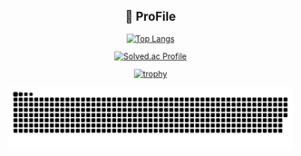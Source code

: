<div align="center">

## 📄 ProFile

[![Top Langs](https://github-readme-stats.vercel.app/api/top-langs/?username=jogilsang&langs_count=10&layout=compact&theme=dark)](https://github.com/jogilsang/jogilsang)

[![Solved.ac Profile](http://mazassumnida.wtf/api/v2/generate_badge?boj=백준아이디)](https://solved.ac/halo_0329/)

[![trophy](https://github-profile-trophy.vercel.app/?username=ryo-ma&theme=onedark)](https://github.com/ryo-ma/github-profile-trophy)

![snake gif](https://github.com/NullisnotFalse/NullisnotFalse/blob/output/github-contribution-grid-snake-dark.svg)

</div>
